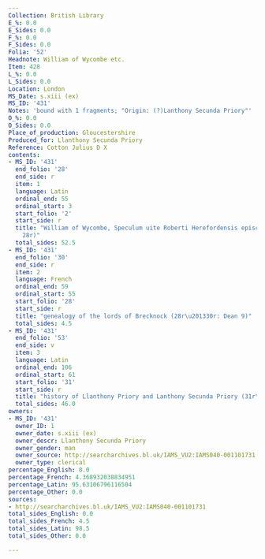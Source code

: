 ```yaml
---
Collection: British Library
E_%: 0.0
E_Sides: 0.0
F_%: 0.0
F_Sides: 0.0
Folia: '52'
Headnote: William of Wycombe etc.
Item: 428
L_%: 0.0
L_Sides: 0.0
Location: London
MS_Date: s.xiii (ex)
MS_ID: '431'
Notes: 'bound with 1 fragments; "Origin: (?)Lanthony Secunda Priory"'
O_%: 0.0
O_Sides: 0.0
Place_of_production: Gloucestershire
Produced_for: Llanthony Secunda Priory
Reference: Cotton Julius D X
contents:
- MS_ID: '431'
  end_folio: '28'
  end_side: r
  item: 1
  language: Latin
  ordinal_end: 55
  ordinal_start: 3
  start_folio: '2'
  start_side: r
  title: "William of Wycombe, Speculum uite Roberti Herefordensis episcopi (2r\u2013\
    28r)"
  total_sides: 52.5
- MS_ID: '431'
  end_folio: '30'
  end_side: r
  item: 2
  language: French
  ordinal_end: 59
  ordinal_start: 55
  start_folio: '28'
  start_side: r
  title: "genealogy of the lords of Brecknock (28r\u201330r: Dean 9)"
  total_sides: 4.5
- MS_ID: '431'
  end_folio: '53'
  end_side: v
  item: 3
  language: Latin
  ordinal_end: 106
  ordinal_start: 61
  start_folio: '31'
  start_side: r
  title: "history of Llanthony Priory and Lanthony Secunda Priory (31r\u201353v)"
  total_sides: 46.0
owners:
- MS_ID: '431'
  owner_ID: 1
  owner_date: s.xiii (ex)
  owner_descr: Llanthony Secunda Priory
  owner_gender: man
  owner_source: http://searcharchives.bl.uk/IAMS_VU2:IAMS040-001101731
  owner_type: clerical
percentage_English: 0.0
percentage_French: 4.368932038834951
percentage_Latin: 95.63106796116504
percentage_Other: 0.0
sources:
- http://searcharchives.bl.uk/IAMS_VU2:IAMS040-001101731
total_sides_English: 0.0
total_sides_French: 4.5
total_sides_Latin: 98.5
total_sides_Other: 0.0

---
```

